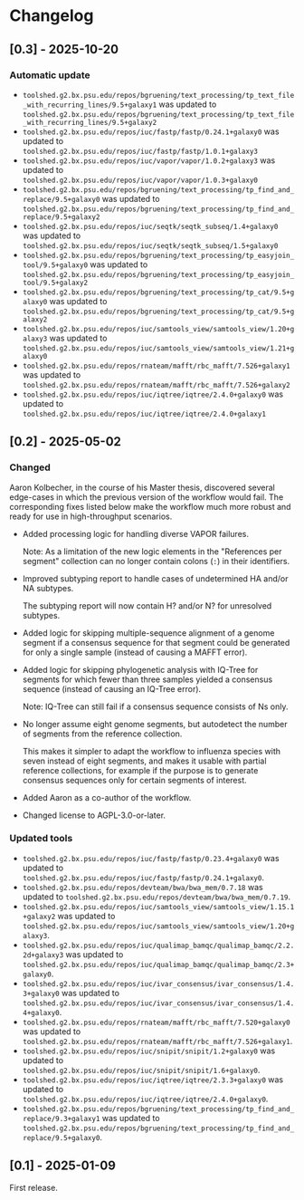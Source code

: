 # Changelog

## [0.3] - 2025-10-20

### Automatic update
- `toolshed.g2.bx.psu.edu/repos/bgruening/text_processing/tp_text_file_with_recurring_lines/9.5+galaxy1` was updated to `toolshed.g2.bx.psu.edu/repos/bgruening/text_processing/tp_text_file_with_recurring_lines/9.5+galaxy2`
- `toolshed.g2.bx.psu.edu/repos/iuc/fastp/fastp/0.24.1+galaxy0` was updated to `toolshed.g2.bx.psu.edu/repos/iuc/fastp/fastp/1.0.1+galaxy3`
- `toolshed.g2.bx.psu.edu/repos/iuc/vapor/vapor/1.0.2+galaxy3` was updated to `toolshed.g2.bx.psu.edu/repos/iuc/vapor/vapor/1.0.3+galaxy0`
- `toolshed.g2.bx.psu.edu/repos/bgruening/text_processing/tp_find_and_replace/9.5+galaxy0` was updated to `toolshed.g2.bx.psu.edu/repos/bgruening/text_processing/tp_find_and_replace/9.5+galaxy2`
- `toolshed.g2.bx.psu.edu/repos/iuc/seqtk/seqtk_subseq/1.4+galaxy0` was updated to `toolshed.g2.bx.psu.edu/repos/iuc/seqtk/seqtk_subseq/1.5+galaxy0`
- `toolshed.g2.bx.psu.edu/repos/bgruening/text_processing/tp_easyjoin_tool/9.5+galaxy0` was updated to `toolshed.g2.bx.psu.edu/repos/bgruening/text_processing/tp_easyjoin_tool/9.5+galaxy2`
- `toolshed.g2.bx.psu.edu/repos/bgruening/text_processing/tp_cat/9.5+galaxy0` was updated to `toolshed.g2.bx.psu.edu/repos/bgruening/text_processing/tp_cat/9.5+galaxy2`
- `toolshed.g2.bx.psu.edu/repos/iuc/samtools_view/samtools_view/1.20+galaxy3` was updated to `toolshed.g2.bx.psu.edu/repos/iuc/samtools_view/samtools_view/1.21+galaxy0`
- `toolshed.g2.bx.psu.edu/repos/rnateam/mafft/rbc_mafft/7.526+galaxy1` was updated to `toolshed.g2.bx.psu.edu/repos/rnateam/mafft/rbc_mafft/7.526+galaxy2`
- `toolshed.g2.bx.psu.edu/repos/iuc/iqtree/iqtree/2.4.0+galaxy0` was updated to `toolshed.g2.bx.psu.edu/repos/iuc/iqtree/iqtree/2.4.0+galaxy1`

## [0.2] - 2025-05-02

### Changed

Aaron Kolbecher, in the course of his Master thesis, discovered several
edge-cases in which the previous version of the workflow would fail. The
corresponding fixes listed below make the workflow much more robust and ready
for use in high-throughput scenarios.

- Added processing logic for handling diverse VAPOR failures.

  Note: As a limitation of the new logic elements in the "References per segment"
  collection can no longer contain colons (`:`) in their identifiers.

- Improved subtyping report to handle cases of undetermined HA and/or NA subtypes.

  The subtyping report will now contain H? and/or N? for unresolved subtypes.

- Added logic for skipping multiple-sequence alignment of a genome segment if a
  consensus sequence for that segment could be generated for only a single
  sample (instead of causing a MAFFT error).

- Added logic for skipping phylogenetic analysis with IQ-Tree for segments for
  which fewer than three samples yielded a consensus sequence (instead of
  causing an IQ-Tree error).

  Note: IQ-Tree can still fail if a consensus sequence consists of Ns only.

- No longer assume eight genome segments, but autodetect the number of segments
  from the reference collection.

  This makes it simpler to adapt the workflow to influenza species with seven
  instead of eight segments, and makes it usable with partial reference
  collections, for example if the purpose is to generate consensus sequences
  only for certain segments of interest.

- Added Aaron as a co-author of the workflow.

- Changed license to AGPL-3.0-or-later.

### Updated tools

- `toolshed.g2.bx.psu.edu/repos/iuc/fastp/fastp/0.23.4+galaxy0` was updated to `toolshed.g2.bx.psu.edu/repos/iuc/fastp/fastp/0.24.1+galaxy0`.
- `toolshed.g2.bx.psu.edu/repos/devteam/bwa/bwa_mem/0.7.18` was updated to `toolshed.g2.bx.psu.edu/repos/devteam/bwa/bwa_mem/0.7.19`.
- `toolshed.g2.bx.psu.edu/repos/iuc/samtools_view/samtools_view/1.15.1+galaxy2` was updated to `toolshed.g2.bx.psu.edu/repos/iuc/samtools_view/samtools_view/1.20+galaxy3`.
- `toolshed.g2.bx.psu.edu/repos/iuc/qualimap_bamqc/qualimap_bamqc/2.2.2d+galaxy3` was updated to `toolshed.g2.bx.psu.edu/repos/iuc/qualimap_bamqc/qualimap_bamqc/2.3+galaxy0`.
- `toolshed.g2.bx.psu.edu/repos/iuc/ivar_consensus/ivar_consensus/1.4.3+galaxy0` was updated to `toolshed.g2.bx.psu.edu/repos/iuc/ivar_consensus/ivar_consensus/1.4.4+galaxy0`.
- `toolshed.g2.bx.psu.edu/repos/rnateam/mafft/rbc_mafft/7.520+galaxy0` was updated to `toolshed.g2.bx.psu.edu/repos/rnateam/mafft/rbc_mafft/7.526+galaxy1`.
- `toolshed.g2.bx.psu.edu/repos/iuc/snipit/snipit/1.2+galaxy0` was updated to `toolshed.g2.bx.psu.edu/repos/iuc/snipit/snipit/1.6+galaxy0`.
- `toolshed.g2.bx.psu.edu/repos/iuc/iqtree/iqtree/2.3.3+galaxy0` was updated to `toolshed.g2.bx.psu.edu/repos/iuc/iqtree/iqtree/2.4.0+galaxy0`.
- `toolshed.g2.bx.psu.edu/repos/bgruening/text_processing/tp_find_and_replace/9.3+galaxy1` was updated to `toolshed.g2.bx.psu.edu/repos/bgruening/text_processing/tp_find_and_replace/9.5+galaxy0`.

## [0.1] - 2025-01-09

First release.
